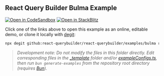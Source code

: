 ## React Query Builder Bulma Example

[![Open in CodeSandbox](https://img.shields.io/badge/Open_in-CodeSandbox-000000?logo=codesandbox)](https://githubbox.com/react-querybuilder/react-querybuilder/tree/main/examples/bulma?file=/src/App.tsx) [![Open in StackBlitz](https://img.shields.io/badge/Open_in-StackBlitz-1269D3?logo=stackblitz)](https://stackblitz.com/github/react-querybuilder/react-querybuilder/tree/main/examples/bulma?file=src/App.tsx)

Click one of the links above to open this example as an online, editable demo, or clone it locally with [degit](https://www.npmjs.com/package/degit):

```bash
npx degit github:react-querybuilder/react-querybuilder/examples/bulma rqb-example-bulma
```

> _Development note: Do not modify the files in this folder directly. Edit corresponding files in the [\_template](../_template) folder and/or [exampleConfigs.ts](../exampleConfigs.ts), then run `bun generate-examples` from the repository root directory (requires [Bun](https://bun.sh/))._

